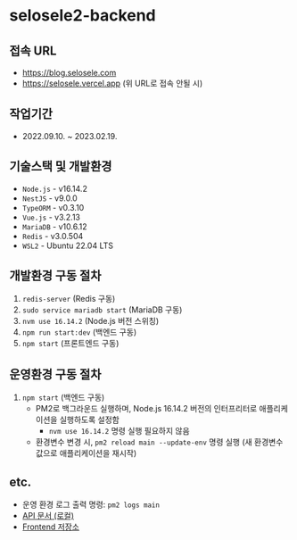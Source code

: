# selosele2-backend

## 접속 URL

- https://blog.selosele.com
- https://selosele.vercel.app (위 URL로 접속 안될 시)

## 작업기간

- 2022.09.10. ~ 2023.02.19.

## 기술스택 및 개발환경

- `Node.js` - v16.14.2
- `NestJS` - v9.0.0
- `TypeORM` - v0.3.10
- `Vue.js` - v3.2.13
- `MariaDB` - v10.6.12
- `Redis` - v3.0.504
- `WSL2` - Ubuntu 22.04 LTS

## 개발환경 구동 절차

1. `redis-server` (Redis 구동)
2. `sudo service mariadb start` (MariaDB 구동)
3. `nvm use 16.14.2` (Node.js 버전 스위칭)
4. `npm run start:dev` (백엔드 구동)
5. `npm start` (프론트엔드 구동)

## 운영환경 구동 절차

1. `npm start` (백엔드 구동)
    - PM2로 백그라운드 실행하며, Node.js 16.14.2 버전의 인터프리터로 애플리케이션을 실행하도록 설정함
      - `nvm use 16.14.2` 명령 실행 필요하지 않음
    - 환경변수 변경 시, `pm2 reload main --update-env` 명령 실행 (새 환경변수 값으로 애플리케이션을 재시작)

## etc.

- 운영 환경 로그 출력 명령: `pm2 logs main`
- [API 문서 (로컬)](http://localhost:3000/api-docs)
- [Frontend 저장소](https://github.com/selosele/selosele2-frontend)
